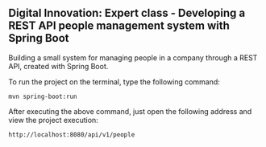 <h2>Digital Innovation: Expert class - Developing a REST API people management system with Spring Boot</h2>


Building a small system for managing people in a company through a REST API, created with Spring Boot.

To run the project on the terminal, type the following command:

```shell script
mvn spring-boot:run 
```

After executing the above command, just open the following address and view the project execution:

```
http://localhost:8080/api/v1/people
```
